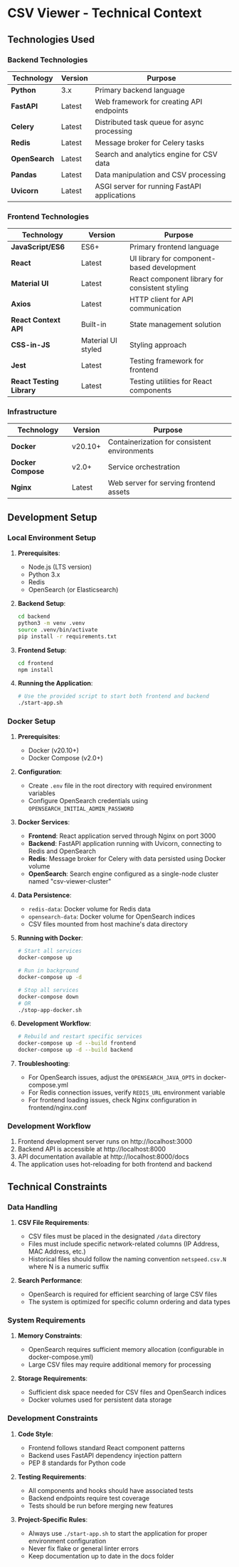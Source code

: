 # CSV Viewer - Technical Context

## Technologies Used

### Backend Technologies

| Technology | Version | Purpose |
|------------|---------|---------|
| **Python** | 3.x | Primary backend language |
| **FastAPI** | Latest | Web framework for creating API endpoints |
| **Celery** | Latest | Distributed task queue for async processing |
| **Redis** | Latest | Message broker for Celery tasks |
| **OpenSearch** | Latest | Search and analytics engine for CSV data |
| **Pandas** | Latest | Data manipulation and CSV processing |
| **Uvicorn** | Latest | ASGI server for running FastAPI applications |

### Frontend Technologies

| Technology | Version | Purpose |
|------------|---------|---------|
| **JavaScript/ES6** | ES6+ | Primary frontend language |
| **React** | Latest | UI library for component-based development |
| **Material UI** | Latest | React component library for consistent styling |
| **Axios** | Latest | HTTP client for API communication |
| **React Context API** | Built-in | State management solution |
| **CSS-in-JS** | Material UI styled | Styling approach |
| **Jest** | Latest | Testing framework for frontend |
| **React Testing Library** | Latest | Testing utilities for React components |

### Infrastructure

| Technology | Version | Purpose |
|------------|---------|---------|
| **Docker** | v20.10+ | Containerization for consistent environments |
| **Docker Compose** | v2.0+ | Service orchestration |
| **Nginx** | Latest | Web server for serving frontend assets |

## Development Setup

### Local Environment Setup

1. **Prerequisites**:
   - Node.js (LTS version)
   - Python 3.x
   - Redis
   - OpenSearch (or Elasticsearch)

2. **Backend Setup**:
   ```bash
   cd backend
   python3 -m venv .venv
   source .venv/bin/activate
   pip install -r requirements.txt
   ```

3. **Frontend Setup**:
   ```bash
   cd frontend
   npm install
   ```

4. **Running the Application**:
   ```bash
   # Use the provided script to start both frontend and backend
   ./start-app.sh
   ```

### Docker Setup

1. **Prerequisites**:
   - Docker (v20.10+)
   - Docker Compose (v2.0+)

2. **Configuration**:
   - Create `.env` file in the root directory with required environment variables
   - Configure OpenSearch credentials using `OPENSEARCH_INITIAL_ADMIN_PASSWORD`

3. **Docker Services**:
   - **Frontend**: React application served through Nginx on port 3000
   - **Backend**: FastAPI application running with Uvicorn, connecting to Redis and OpenSearch
   - **Redis**: Message broker for Celery with data persisted using Docker volume
   - **OpenSearch**: Search engine configured as a single-node cluster named "csv-viewer-cluster"

4. **Data Persistence**:
   - `redis-data`: Docker volume for Redis data
   - `opensearch-data`: Docker volume for OpenSearch indices
   - CSV files mounted from host machine's data directory

5. **Running with Docker**:
   ```bash
   # Start all services
   docker-compose up

   # Run in background
   docker-compose up -d

   # Stop all services
   docker-compose down
   # OR
   ./stop-app-docker.sh
   ```

6. **Development Workflow**:
   ```bash
   # Rebuild and restart specific services
   docker-compose up -d --build frontend
   docker-compose up -d --build backend
   ```

7. **Troubleshooting**:
   - For OpenSearch issues, adjust the `OPENSEARCH_JAVA_OPTS` in docker-compose.yml
   - For Redis connection issues, verify `REDIS_URL` environment variable
   - For frontend loading issues, check Nginx configuration in frontend/nginx.conf

### Development Workflow

1. Frontend development server runs on http://localhost:3000
2. Backend API is accessible at http://localhost:8000
3. API documentation available at http://localhost:8000/docs
4. The application uses hot-reloading for both frontend and backend

## Technical Constraints

### Data Handling

1. **CSV File Requirements**:
   - CSV files must be placed in the designated `/data` directory
   - Files must include specific network-related columns (IP Address, MAC Address, etc.)
   - Historical files should follow the naming convention `netspeed.csv.N` where N is a numeric suffix

2. **Search Performance**:
   - OpenSearch is required for efficient searching of large CSV files
   - The system is optimized for specific column ordering and data types

### System Requirements

1. **Memory Constraints**:
   - OpenSearch requires sufficient memory allocation (configurable in docker-compose.yml)
   - Large CSV files may require additional memory for processing

2. **Storage Requirements**:
   - Sufficient disk space needed for CSV files and OpenSearch indices
   - Docker volumes used for persistent data storage

### Development Constraints

1. **Code Style**:
   - Frontend follows standard React component patterns
   - Backend uses FastAPI dependency injection pattern
   - PEP 8 standards for Python code

2. **Testing Requirements**:
   - All components and hooks should have associated tests
   - Backend endpoints require test coverage
   - Tests should be run before merging new features

3. **Project-Specific Rules**:
   - Always use `./start-app.sh` to start the application for proper environment configuration
   - Never fix flake or general linter errors
   - Keep documentation up to date in the docs folder

